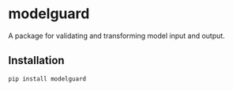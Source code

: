 # modelguard

A package for validating and transforming model input and output.

## Installation

```bash
pip install modelguard